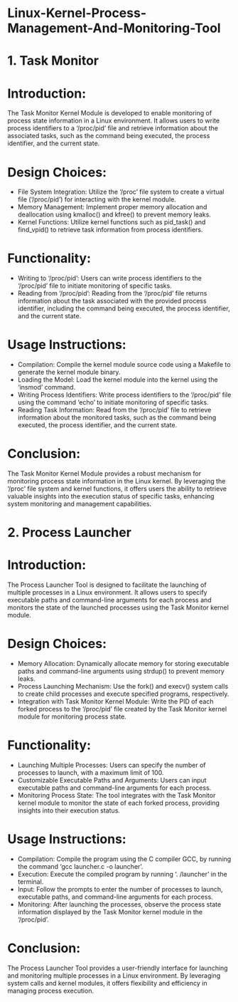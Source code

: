 # Linux-Kernel-Process-Management-And-Monitoring-Tool


# 1. Task Monitor 

  # Introduction: 
  The Task Monitor Kernel Module is developed to enable monitoring of process state information in a Linux environment. It allows users to write process identifiers to a ‘/proc/pid’ file and retrieve information about the associated tasks, such as the command being executed, the process identifier, and the current state. 

  # Design Choices: 
  - File System Integration: Utilize the ‘/proc’ file system to create a virtual file (‘/proc/pid’) for interacting with the kernel module.
  - Memory Management: Implement proper memory allocation and deallocation using kmalloc() and kfree() to prevent memory leaks.
  - Kernel Functions: Utilize kernel functions such as pid_task() and find_vpid() to retrieve task information from process identifiers.
    
  # Functionality: 
  - Writing to ‘/proc/pid’: Users can write process identifiers to the ‘/proc/pid’ file to initiate monitoring of specific tasks.
  - Reading from ‘/proc/pid’: Reading from the ‘/proc/pid’ file returns information about the task associated with the provided process identifier, including the command being executed, the process identifier, and the current state.

  # Usage Instructions: 
  - Compilation: Compile the kernel module source code using a Makefile to generate the kernel module binary.
  - Loading the Model: Load the kernel module into the kernel using the ‘insmod’ command. 
  - Writing Process Identifiers: Write process identifiers to the ‘/proc/pid’ file using the command ‘echo’ to initiate monitoring of specific tasks.
  - Reading Task Information: Read from the ‘/proc/pid’ file to retrieve information about the monitored tasks, such as the command being executed, the process identifier, and the current state.

  # Conclusion: 
  The Task Monitor Kernel Module provides a robust mechanism for monitoring process state information in the Linux kernel. By leveraging the ‘/proc’ file system and kernel functions, it offers users the ability to retrieve valuable insights into the execution status of specific tasks, enhancing system monitoring and management capabilities. 


# 2. Process Launcher 

  # Introduction: 
  The Process Launcher Tool is designed to facilitate the launching of multiple processes in a Linux environment. It allows users to specify executable paths and command-line arguments for each process and monitors the state of the launched processes using the Task Monitor kernel module. 

  # Design Choices: 
  - Memory Allocation: Dynamically allocate memory for storing executable paths and command-line arguments using strdup() to prevent memory leaks.
  - Process Launching Mechanism: Use the fork() and execv() system calls to create child processes and execute specified programs, respectively.
  - Integration with Task Monitor Kernel Module: Write the PID of each forked process to the ‘/proc/pid’ file created by the Task Monitor kernel module for monitoring process state.
    
  # Functionality: 
  - Launching Multiple Processes: Users can specify the number of processes to launch, with a maximum limit of 100.
  - Customizable Executable Paths and Arguments: Users can input executable paths and command-line arguments for each process.
  - Monitoring Process State: The tool integrates with the Task Monitor kernel module to monitor the state of each forked process, providing insights into their execution status.
    
  # Usage Instructions: 
  - Compilation: Compile the program using the C compiler GCC, by running the command ‘gcc launcher.c -o launcher’. 
  - Execution: Execute the compiled program by running ‘. /launcher’ in the terminal.
  - Input: Follow the prompts to enter the number of processes to launch, executable paths, and command-line arguments for each process.
  - Monitoring: After launching the processes, observe the process state information displayed by the Task Monitor kernel module in the ‘/proc/pid’.

  # Conclusion: 
  The Process Launcher Tool provides a user-friendly interface for launching and monitoring multiple processes in a Linux environment. By leveraging system calls and kernel modules, it offers flexibility and efficiency in managing process execution.
